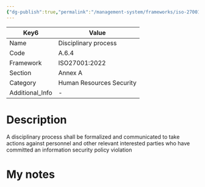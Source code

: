 ```yaml
---
{"dg-publish":true,"permalink":"/management-system/frameworks/iso-27001-2022/iso-27001-2022-a-6-4/","tags":["requirement"],"noteIcon":"1"}
---
```



<div><table class="dataview table-view-table"><thead class="table-view-thead"><tr class="table-view-tr-header"><th class="table-view-th"><span>Key</span><span class="dataview small-text">6</span></th><th class="table-view-th"><span>Value</span></th></tr></thead><tbody class="table-view-tbody"><tr><td><span>Name</span></td><td><span>Disciplinary process</span></td></tr><tr><td><span>Code</span></td><td><span>A.6.4</span></td></tr><tr><td><span>Framework</span></td><td><span>ISO27001:2022</span></td></tr><tr><td><span>Section</span></td><td><span>Annex A</span></td></tr><tr><td><span>Category</span></td><td><span>Human Resources Security</span></td></tr><tr><td><span>Additional_Info</span></td><td><span>-</span></td></tr></tbody></table></div>

# Description

A disciplinary process shall be formalized and communicated to take actions against personnel and other relevant interested parties who have committed an information security policy violation

# My notes

